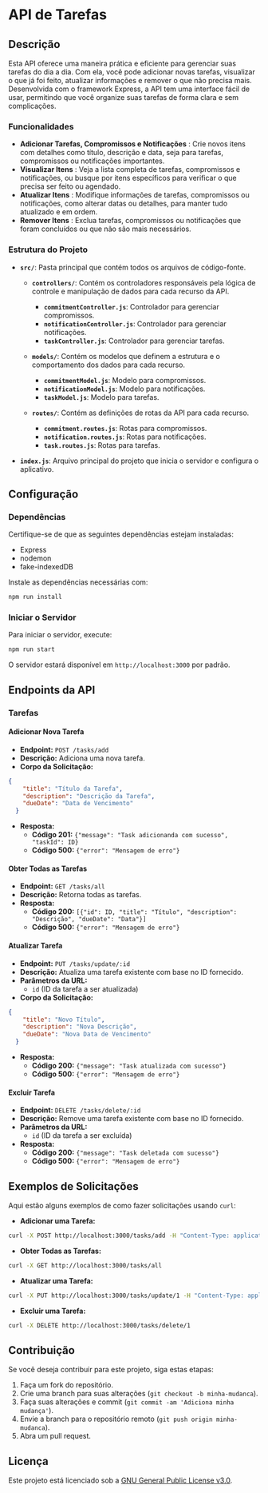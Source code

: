 # API de Tarefas

## Descrição

Esta API oferece uma maneira prática e eficiente para gerenciar suas tarefas do dia a dia. Com ela, você pode adicionar novas tarefas, visualizar o que já foi feito, atualizar informações e remover o que não precisa mais. Desenvolvida com o framework Express, a API tem uma interface fácil de usar, permitindo que você organize suas tarefas de forma clara e sem complicações.

### Funcionalidades

* **Adicionar Tarefas, Compromissos e Notificações** : Crie novos itens com detalhes como título, descrição e data, seja para tarefas, compromissos ou notificações importantes.
* **Visualizar Itens** : Veja a lista completa de tarefas, compromissos e notificações, ou busque por itens específicos para verificar o que precisa ser feito ou agendado.
* **Atualizar Itens** : Modifique informações de tarefas, compromissos ou notificações, como alterar datas ou detalhes, para manter tudo atualizado e em ordem.
* **Remover Itens** : Exclua tarefas, compromissos ou notificações que foram concluídos ou que não são mais necessários.

### Estrutura do Projeto

- **`src/`**: Pasta principal que contém todos os arquivos de código-fonte.

  - **`controllers/`**: Contém os controladores responsáveis pela lógica de controle e manipulação de dados para cada recurso da API.

    - **`commitmentController.js`**: Controlador para gerenciar compromissos.
    - **`notificationController.js`**: Controlador para gerenciar notificações.
    - **`taskController.js`**: Controlador para gerenciar tarefas.
  - **`models/`**: Contém os modelos que definem a estrutura e o comportamento dos dados para cada recurso.

    - **`commitmentModel.js`**: Modelo para compromissos.
    - **`notificationModel.js`**: Modelo para notificações.
    - **`taskModel.js`**: Modelo para tarefas.
  - **`routes/`**: Contém as definições de rotas da API para cada recurso.

    - **`commitment.routes.js`**: Rotas para compromissos.
    - **`notification.routes.js`**: Rotas para notificações.
    - **`task.routes.js`**: Rotas para tarefas.
- **`index.js`**: Arquivo principal do projeto que inicia o servidor e configura o aplicativo.

## Configuração

### Dependências

Certifique-se de que as seguintes dependências estejam instaladas:

* Express
* nodemon
* fake-indexedDB

Instale as dependências necessárias com:

```bash
npm run install
```

### Iniciar o Servidor

Para iniciar o servidor, execute:

```bash
npm run start
```

O servidor estará disponível em `http://localhost:3000` por padrão.

## Endpoints da API

### Tarefas

#### Adicionar Nova Tarefa

* **Endpoint:** `POST /tasks/add`
* **Descrição:** Adiciona uma nova tarefa.
* **Corpo da Solicitação:**

```json
{
    "title": "Título da Tarefa",
    "description": "Descrição da Tarefa",
    "dueDate": "Data de Vencimento"
  }
```

* **Resposta:**
  * **Código 201:** `{"message": "Task adicionanda com sucesso", "taskId": ID}`
  * **Código 500:** `{"error": "Mensagem de erro"}`

#### Obter Todas as Tarefas

* **Endpoint:** `GET /tasks/all`
* **Descrição:** Retorna todas as tarefas.
* **Resposta:**
  * **Código 200:** `[{"id": ID, "title": "Título", "description": "Descrição", "dueDate": "Data"}]`
  * **Código 500:** `{"error": "Mensagem de erro"}`

#### Atualizar Tarefa

* **Endpoint:** `PUT /tasks/update/:id`
* **Descrição:** Atualiza uma tarefa existente com base no ID fornecido.
* **Parâmetros da URL:**
  * `id` (ID da tarefa a ser atualizada)
* **Corpo da Solicitação:**

```json
{
    "title": "Novo Título",
    "description": "Nova Descrição",
    "dueDate": "Nova Data de Vencimento"
  }
```

* **Resposta:**
  * **Código 200:** `{"message": "Task atualizada com sucesso"}`
  * **Código 500:** `{"error": "Mensagem de erro"}`

#### Excluir Tarefa

* **Endpoint:** `DELETE /tasks/delete/:id`
* **Descrição:** Remove uma tarefa existente com base no ID fornecido.
* **Parâmetros da URL:**
  * `id` (ID da tarefa a ser excluída)
* **Resposta:**
  * **Código 200:** `{"message": "Task deletada com sucesso"}`
  * **Código 500:** `{"error": "Mensagem de erro"}`

## Exemplos de Solicitações

Aqui estão alguns exemplos de como fazer solicitações usando `curl`:

* **Adicionar uma Tarefa:**

```bash
curl -X POST http://localhost:3000/tasks/add -H "Content-Type: application/json" -d '{"title": "Nova Tarefa", "description": "Descrição da nova tarefa", "dueDate": "2024-07-30"}'
```

* **Obter Todas as Tarefas:**

```bash
curl -X GET http://localhost:3000/tasks/all
```

* **Atualizar uma Tarefa:**

```bash
curl -X PUT http://localhost:3000/tasks/update/1 -H "Content-Type: application/json" -d '{"title": "Tarefa Atualizada", "description": "Descrição atualizada", "dueDate": "2024-08-01"}'
```

* **Excluir uma Tarefa:**

```bash
curl -X DELETE http://localhost:3000/tasks/delete/1
```

## Contribuição

Se você deseja contribuir para este projeto, siga estas etapas:

1. Faça um fork do repositório.
2. Crie uma branch para suas alterações (`git checkout -b minha-mudanca`).
3. Faça suas alterações e commit (`git commit -am 'Adiciona minha mudança'`).
4. Envie a branch para o repositório remoto (`git push origin minha-mudanca`).
5. Abra um pull request.

## Licença

Este projeto está licenciado sob a [GNU General Public License v3.0](./LICENSE).
